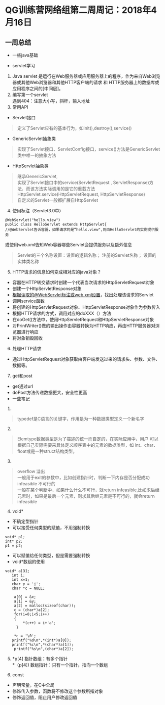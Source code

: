 # QG训练营网络组第二周周记：2018年4月16日


## 一周总结
- 一些java基础

- servlet学习
1. Java servlet 是运行在Web服务器或应用服务器上的程序，作为来自Web浏览器或其他Web浏览器和其他HTTP客户端的请求  和  HTTP服务器上的数据库或应用程序之间的[中间层]。
2. 编写第一个servlet              
遇到404：注意大小写，斜杆，输入地址
3. 常用API
- Servlet接口
>定义了Servlet应有的基本行为，如init(),destroy(),service()
- GenericServlet抽象类
>实现了Servlet接口、ServletConfig接口，service()方法是GenericServlet类中唯一的抽象方法 
- HttpServlet抽象类
>继承GenericServlet,  
实现了Servlet接口中的service(ServletRequest ,  ServletResponse)方法，而该方法实际调用的是它的重载方法HttpServlet.service(HttpServletRequest, HttpServletResponse)          
自定义的Servlet一般都扩展自HttpServlet
4. 使用标注（Servlet3.0中）
```
@WebServlet("hello.view")
public class HelloServlet extends HttpServlet{
//@WebServlet告诉容器，如果请求的是“hello.view",则由HelloServlet的实例提供服务
```
或使用web.xml告知Web容器哪些Servlet会提供服务以及额外信息
>Servlet的三个名称设置：<url-pattern>设置的逻辑名称；              <servlet-name>注册的Servlet名称；      <servlet-class>设置的实体类名称                           
5. HTTP请求的信息如何变成相对应的java对象？
- 容器在HTTP转交请求时创建一个代表当次请求的HttpServletRequest对象
- 创建一个HttpServletResponse对象
- 根据读取的@WebServlet标注或web.xml设置，找出处理该请求的Servlet
- 调用service函数
- 将创建的HttpServletRequext对象、HttpServletResponse对象作为参数传入
- 根据HTTP请求的方式，调用对应的doXXX（）方法
- 在doGet()方法中，使用HttpServletRequest和HttpServletResponse对象
- 对PrintWriter()做的输出操作由容器转换为HTTP响应，再由HTTP服务器对浏览器进行响应
- 将对象销毁回收
6. 处理HTTP请求   
- 通过HttpServletRequest对象获取由客户端发送过来的请求头、参数、文件、数据等。
7. get和post
- get通过url
- doPost方法传递数据更大，安全性更高
- 一些笔记

1.
>typedef是C语言的关键字，作用是为一种数据类型定义一个新名字
2. 
>Elemtype数据类型是为了描述的统一而自定的，在实际应用中，用户
可以根据自己实际需要来具体定义顺序表中的元素的数据类型，如
int、char、float或是一种struct结构类型。                        
3. 
>overflow  溢出  
一般用于exit的参数中，比如创建指针时，判断一下内存是否分配成功   
infeasible 不可行的     
一般在某个判断中，如果什么什么不可行，就return infeasible,比如求后继元素时，如果是最后一个元素，则求其后继元素是不可行的，就会return infeasible
4. void*
- 不确定型指针
- 可以接受任何类型的赋值，不用强制转换
```
void* p1;
int* p2;
p1 = p2;
```
- 可以赋值给任何类型，但是需要强制转换
- void*数组的使用
```
void* a[3];
   int i;
   int x=1;
   char y = 'j';
   char *c = NULL;
   
    a[0] = &x;
    a[1] = &y;
    a[2] = malloc(sizeof(char));
    c = (char*)a[2];
	for(i=0;i<5;i++)
	{
		*(c++) = i+'a';
	 } 

    *c = '\0';
   printf("%d\n",*(int*)a[0]);
   printf("%c\n",*(char*)a[1]);
	printf("%s\n",(char*)a[2]);

```


5. *p[4]  指针数组：有多个指针   
*（p[4])  数组指针：只有一个指针，指向一个数组

6. const
- 声明常量，在C中全局
- 修饰传入参数，函数将不修改这个参数所指对象
- 修饰返回值，阻止用户修改返回值

